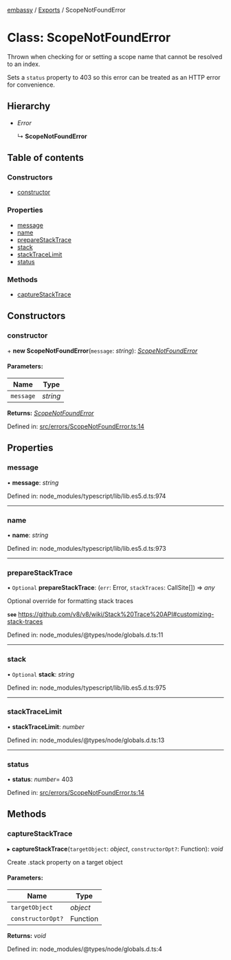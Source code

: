 [embassy](../README.md) / [Exports](../modules.md) / ScopeNotFoundError

# Class: ScopeNotFoundError

Thrown when checking for or setting a scope name that cannot be resolved to
an index.

Sets a `status` property to 403 so this error can be treated as an HTTP error
for convenience.

## Hierarchy

* *Error*

  ↳ **ScopeNotFoundError**

## Table of contents

### Constructors

- [constructor](scopenotfounderror.md#constructor)

### Properties

- [message](scopenotfounderror.md#message)
- [name](scopenotfounderror.md#name)
- [prepareStackTrace](scopenotfounderror.md#preparestacktrace)
- [stack](scopenotfounderror.md#stack)
- [stackTraceLimit](scopenotfounderror.md#stacktracelimit)
- [status](scopenotfounderror.md#status)

### Methods

- [captureStackTrace](scopenotfounderror.md#capturestacktrace)

## Constructors

### constructor

\+ **new ScopeNotFoundError**(`message`: *string*): [*ScopeNotFoundError*](scopenotfounderror.md)

#### Parameters:

Name | Type |
------ | ------ |
`message` | *string* |

**Returns:** [*ScopeNotFoundError*](scopenotfounderror.md)

Defined in: [src/errors/ScopeNotFoundError.ts:14](https://github.com/TomFrost/Embassy/blob/eff2681/src/errors/ScopeNotFoundError.ts#L14)

## Properties

### message

• **message**: *string*

Defined in: node_modules/typescript/lib/lib.es5.d.ts:974

___

### name

• **name**: *string*

Defined in: node_modules/typescript/lib/lib.es5.d.ts:973

___

### prepareStackTrace

• `Optional` **prepareStackTrace**: (`err`: Error, `stackTraces`: CallSite[]) => *any*

Optional override for formatting stack traces

**`see`** https://github.com/v8/v8/wiki/Stack%20Trace%20API#customizing-stack-traces

Defined in: node_modules/@types/node/globals.d.ts:11

___

### stack

• `Optional` **stack**: *string*

Defined in: node_modules/typescript/lib/lib.es5.d.ts:975

___

### stackTraceLimit

• **stackTraceLimit**: *number*

Defined in: node_modules/@types/node/globals.d.ts:13

___

### status

• **status**: *number*= 403

Defined in: [src/errors/ScopeNotFoundError.ts:14](https://github.com/TomFrost/Embassy/blob/eff2681/src/errors/ScopeNotFoundError.ts#L14)

## Methods

### captureStackTrace

▸ **captureStackTrace**(`targetObject`: *object*, `constructorOpt?`: Function): *void*

Create .stack property on a target object

#### Parameters:

Name | Type |
------ | ------ |
`targetObject` | *object* |
`constructorOpt?` | Function |

**Returns:** *void*

Defined in: node_modules/@types/node/globals.d.ts:4
